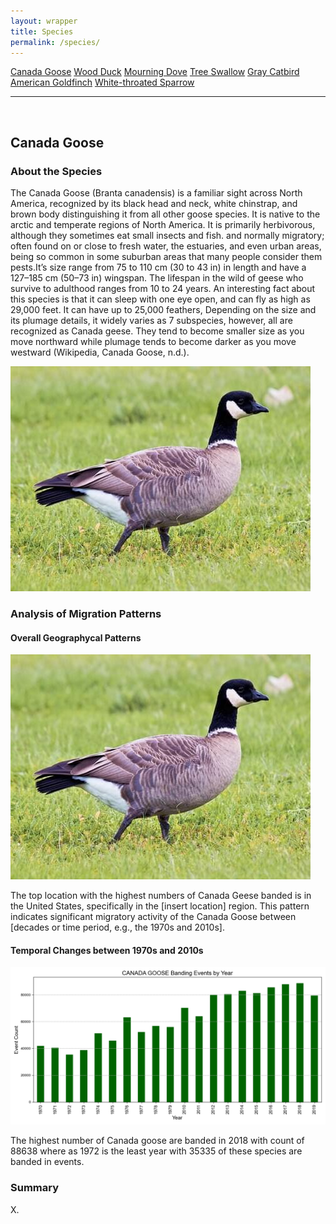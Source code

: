 ```yaml
---
layout: wrapper
title: Species
permalink: /species/
---
```

<div class="flex">
    <a href="/species/" class="button bird-button">Canada Goose</a>
    <a href="/species-wood-duck/" class="button bird-button">Wood Duck</a>
    <a href="/species-mourning-dove/" class="button bird-button">Mourning Dove</a>
    <a href="/species-tree-swallow/" class="button bird-button">Tree Swallow</a>
    <a href="/species-gray-catbird/" class="button bird-button">Gray Catbird</a>
    <a href="/species-american-goldfinch/" class="button bird-button">American Goldfinch</a>
    <a href="/species-white-throated-sparrow/" class="button bird-button">White-throated Sparrow</a>
</div>
<hr>
<br>
<h2>Canada Goose</h2>
<div>
    <h3>About the Species</h3>
    <div>
      <p>The Canada Goose (Branta canadensis) is a familiar sight across North America, recognized by its black head and neck, white chinstrap, and brown body distinguishing it from all other goose species. It is native to the arctic and temperate regions of North America. It is primarily herbivorous, although they sometimes eat small insects and fish. and normally migratory; often found on or close to fresh water, the estuaries, and even urban areas, being so common in some suburban areas that many people consider them pests.It’s size range from 75 to 110 cm (30 to 43 in) in length and have a 127–185 cm (50–73 in) wingspan. The lifespan in the wild of geese who survive to adulthood ranges from 10 to 24 years. An interesting fact about this species is that it can sleep with one eye open, and can fly as high as 29,000 feet. It can have up to 25,000 feathers, Depending on the size and its plumage details, it widely varies as 7 subspecies, however, all are recognized as Canada geese. They tend to become smaller size as you move northward while plumage tends to become darker as you move westward (Wikipedia, Canada Goose, n.d.).</p>
      <img src="/figures/canada_goose.jpg" alt="Canada Goose" class="image">
    </div>
</div>

<div>
    <h3>Analysis of Migration Patterns</h3>
    <div>
        <h4>Overall Geographycal Patterns</h4>
        <img src="/figures/canada_goose.jpg" alt="Canada Goose" class="image">
        <p>The top location with the highest numbers of Canada Geese banded is in the United States, specifically in the [insert location] region. This pattern indicates significant migratory activity of the Canada Goose between [decades or time period, e.g., the 1970s and 2010s].</p>
    </div>
    <div>
        <h4>Temporal Changes between 1970s and 2010s</h4>
        <img src="/figures/species-banding/canada_goose_banding_by_year.png" alt="canada_goose_banding_by_year" class="graph-img">
        <p>The highest number of Canada goose are banded in 2018 with count of 88638 where as 1972 is the least year with 35335 of these species are banded in events.</p>
    </div>
    <div>
        <h3>Summary</h3>
        <p>X.</p>
    </div>


</div>

